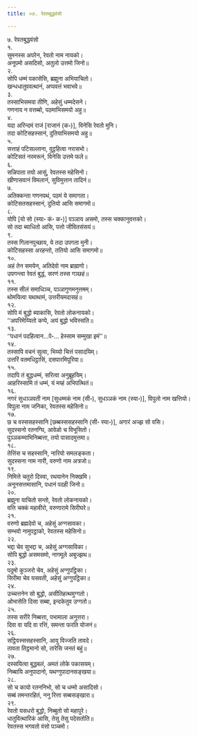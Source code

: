 ```yaml
---
title: ०७. रेवतबुद्धवंसो

---
```

७. रेवतबुद्धवंसो  
१.  
सुमनस्स अपरेन, रेवतो नाम नायको।  
अनूपमो असदिसो, अतुलो उत्तमो जिनो॥  
२.  
सोपि धम्मं पकासेसि, ब्रह्मुना अभियाचितो।  
खन्धधातुववत्थानं, अप्पवत्तं भवाभवे॥  
३.  
तस्साभिसमया तीणि, अहेसुं धम्मदेसने।  
गणनाय न वत्तब्बो, पठमाभिसमयो अहु॥  
४.  
यदा अरिन्दमं राजं [राजानं (क॰)], विनेसि रेवतो मुनि।  
तदा कोटिसहस्सानं, दुतियाभिसमयो अहु॥  
५.  
सत्ताहं पटिसल्लाना, वुट्ठहित्वा नरासभो।  
कोटिसतं नरमरूनं, विनेसि उत्तमे फले॥  
६.  
सन्निपाता तयो आसुं, रेवतस्स महेसिनो।  
खीणासवानं विमलानं, सुविमुत्तान तादिनं॥  
७.  
अतिक्कन्ता गणनपथं, पठमं ये समागता।  
कोटिसतसहस्सानं, दुतियो आसि समागमो॥  
८.  
योपि [यो सो (स्या॰ कं॰ क॰)] पञ्ञाय असमो, तस्स चक्कानुवत्तको।  
सो तदा ब्याधितो आसि, पत्तो जीवितसंसयं॥  
९.  
तस्स गिलानपुच्छाय, ये तदा उपगता मुनी।  
कोटिसहस्सा अरहन्तो, ततियो आसि समागमो॥  
१०.  
अहं तेन समयेन, अतिदेवो नाम ब्राह्मणो।  
उपगन्त्वा रेवतं बुद्धं, सरणं तस्स गञ्छहं॥  
११.  
तस्स सीलं समाधिञ्च, पञ्ञागुणमनुत्तमम्।  
थोमयित्वा यथाथामं, उत्तरीयमदासहं॥  
१२.  
सोपि मं बुद्धो ब्याकासि, रेवतो लोकनायको।  
‘‘अपरिमेय्यितो कप्पे, अयं बुद्धो भविस्सति॥  
१३.  
‘‘पधानं पदहित्वान…पे॰… हेस्साम सम्मुखा इमं’’॥  
१४.  
तस्सापि वचनं सुत्वा, भिय्यो चित्तं पसादयिम्।  
उत्तरिं वतमधिट्ठासिं, दसपारमिपूरिया॥  
१५.  
तदापि तं बुद्धधम्मं, सरित्वा अनुब्रूहयिम्।  
आहरिस्सामि तं धम्मं, यं मय्हं अभिपत्थितं॥  
१६.  
नगरं सुधञ्ञवती नाम [सुधम्मकं नाम (सी॰), सुधञ्ञकं नाम (स्या॰)], विपुलो नाम खत्तियो।  
विपुला नाम जनिका, रेवतस्स महेसिनो॥  
१७.  
छ च वस्ससहस्सानि [छब्बस्ससहस्सानि (सी॰ स्या॰)], अगारं अज्झ सो वसि।  
सुदस्सनो रतनग्घि, आवेळो च विभूसितो।  
पुञ्ञकम्माभिनिब्बत्ता, तयो पासादमुत्तमा॥  
१८.  
तेत्तिंस च सहस्सानि, नारियो समलङ्कता।  
सुदस्सना नाम नारी, वरुणो नाम अत्रजो॥  
१९.  
निमित्ते चतुरो दिस्वा, रथयानेन निक्खमि।  
अनूनसत्तमासानि, पधानं पदही जिनो॥  
२०.  
ब्रह्मुना याचितो सन्तो, रेवतो लोकनायको।  
वत्ति चक्कं महावीरो, वरुणारामे सिरीघरे॥  
२१.  
वरुणो ब्रह्मदेवो च, अहेसुं अग्गसावका।  
सम्भवो नामुपट्ठाको, रेवतस्स महेसिनो॥  
२२.  
भद्दा चेव सुभद्दा च, अहेसुं अग्गसाविका।  
सोपि बुद्धो असमसमो, नागमूले अबुज्झथ॥  
२३.  
पदुमो कुञ्जरो चेव, अहेसुं अग्गुपट्ठिका।  
सिरीमा चेव यसवती, अहेसुं अग्गुपट्ठिका॥  
२४.  
उच्चत्तनेन सो बुद्धो, असीतिहत्थमुग्गतो।  
ओभासेति दिसा सब्बा, इन्दकेतुव उग्गतो॥  
२५.  
तस्स सरीरे निब्बत्ता, पभामाला अनुत्तरा।  
दिवा वा यदि वा रत्तिं, समन्ता फरति योजनं॥  
२६.  
सट्ठिवस्ससहस्सानि, आयु विज्जति तावदे।  
तावता तिट्ठमानो सो, तारेसि जनतं बहुं॥  
२७.  
दस्सयित्वा बुद्धबलं, अमतं लोके पकासयम्।  
निब्बायि अनुपादानो, यथग्गुपादानसङ्खया॥  
२८.  
सो च कायो रतननिभो, सो च धम्मो असादिसो।  
सब्बं तमन्तरहितं, ननु रित्ता सब्बसङ्खारा॥  
२९.  
रेवतो यसधरो बुद्धो, निब्बुतो सो महापुरे।  
धातुवित्थारिकं आसि, तेसु तेसु पदेसतोति॥  
रेवतस्स भगवतो वंसो पञ्चमो।  